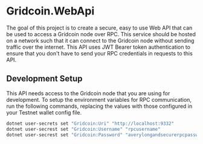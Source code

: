 ﻿# Gridcoin.WebApi

The goal of this project is to create a secure, easy to use Web API that can be
used to access a Gridcoin node over RPC. This service should be hosted on a
network such that it can connect to the Gridcoin node without sending traffic over
the internet. This API uses JWT Bearer token authentication to ensure that you don't
have to send your RPC credentials in requests to this API.

## Development Setup

This API needs access to the Gridcoin node that you are using for development.
To setup the environment variables for RPC communication, run the following commands,
replacing the values with those configured in your Testnet wallet config file.

```sh
dotnet user-secrets set "Gridcoin:Uri" "http://localhost:9332"
dotnet user-secrest set "Gridcoin:Username" "rpcusername"
dotnet user-secrest set "Gridcoin:Password" "averylongandsecurerpcpassword"
```


